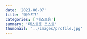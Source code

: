 ```yaml
---
date: '2021-06-07'
title: '테스트7'
categories: ['테스트용']
summary: '테스트용 포스트'
thumbnail: '../images/profile.jpg'
---
```

